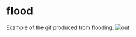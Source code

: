 # flood
Example of the gif produced from flooding.
![out](https://user-images.githubusercontent.com/61953092/211071331-022f3310-c5cc-426a-ba43-1ff393f20c73.gif)
